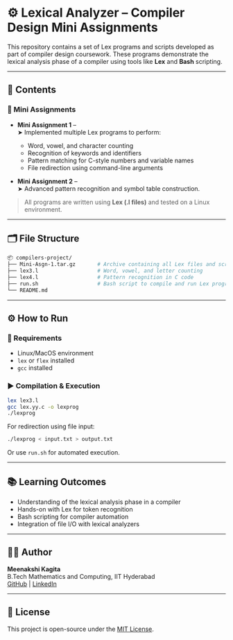 # ⚙️ Lexical Analyzer – Compiler Design Mini Assignments

This repository contains a set of Lex programs and scripts developed as part of compiler design coursework. These programs demonstrate the lexical analysis phase of a compiler using tools like **Lex** and **Bash** scripting.

---

## 📌 Contents

### 🧾 Mini Assignments
- **Mini Assignment 1** –  
  ➤ Implemented multiple Lex programs to perform:
  - Word, vowel, and character counting  
  - Recognition of keywords and identifiers  
  - Pattern matching for C-style numbers and variable names  
  - File redirection using command-line arguments  

- **Mini Assignment 2** –  
  ➤ Advanced pattern recognition and symbol table construction.

> All programs are written using **Lex (.l files)** and tested on a Linux environment.

---

## 🗂️ File Structure

```bash
📦 compilers-project/
├── Mini-Asgn-1.tar.gz       # Archive containing all Lex files and scripts
├── lex3.l                   # Word, vowel, and letter counting
├── lex4.l                   # Pattern recognition in C code
├── run.sh                   # Bash script to compile and run Lex programs
└── README.md
```

---

## ⚙️ How to Run

### 🧰 Requirements
- Linux/MacOS environment
- `lex` or `flex` installed
- `gcc` installed

### ▶️ Compilation & Execution

```bash
lex lex3.l
gcc lex.yy.c -o lexprog
./lexprog
```

For redirection using file input:
```bash
./lexprog < input.txt > output.txt
```

Or use `run.sh` for automated execution.

---

## 📚 Learning Outcomes

- Understanding of the lexical analysis phase in a compiler
- Hands-on with Lex for token recognition
- Bash scripting for compiler automation
- Integration of file I/O with lexical analyzers

---

## 👩‍💻 Author

**Meenakshi Kagita**  
B.Tech Mathematics and Computing, IIT Hyderabad  
[GitHub](https://github.com/KagitaMeenakshi) | [LinkedIn](https://www.linkedin.com/in/meenakshi-kagita-a085a5366)

---

## 📄 License

This project is open-source under the [MIT License](LICENSE).
